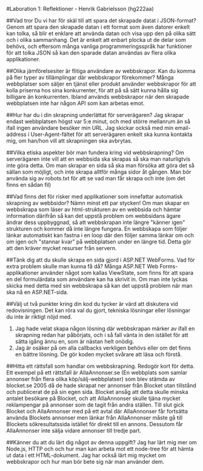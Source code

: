 #Laboration 1: Reflektioner - Henrik Gabrielsson (hg222aa)

##Vad tror Du vi har för skäl till att spara det skrapade datat i JSON-format?
Genom att spara den skrapade datan i ett format som även datorer enkelt kan tolka, så blir et enklare att använda datan och visa upp den på olika sätt och i olika sammanhang. Det är enkelt att enbart plocka ut de delar som behövs, och eftersom många vanliga programmeringsspråk har funktioner för att tolka JSON så kan den sparade datan användas av flera olika applikationer.

##Olika jämförelsesiter är flitiga användare av webbskrapor. Kan du komma på fler typer av tillämplingar där webbskrapor förekommer?
Många webbplatser som säljer en tjänst eller produkt använder webbskrapor för att kolla priserna hos sina konkurrenter, för att på så sätt kunna hålla sig billigare än konkurrenten. Ibland används webbskrapor när den skrapade webbplatsen inte har någon API som kan arbetas emot.

##Hur har du i din skrapning underlättat för serverägaren?
Jag skrapar endast webbplatsen högst var 5:e minut, och med större mellanrum än så ifall ingen användare besöker min URL. Jag skickar också med min email-address i User-Agent-fältet för att serverägaren enkelt ska kunna kontakta mig, om han/hon vill att skrapningen ska avbrytas. 

##Vilka etiska aspekter bör man fundera kring vid webbskrapning?
Om serverägaren inte vill att en webbsida ska skrapas så ska man naturligtvis inte göra detta. Om man skrapar en sida så ska man försöka att göra det så sällan som möjligt, och inte skrapa alltför många sidor åt gången. Man bör använda sig av robots.txt för att se vad man får skrapa och inte (om det finns en sådan fil)

##Vad finns det för risker med applikationer som innefattar automatisk skrapning av webbsidor? Nämn minst ett par stycken!
Om man skapar en webbskrapa som läser av html-strukturen av en webbsida och hämtar information därifrån så kan det uppstå problem om webbsidans ägare ändrar dess uppbyggnad, så att webbskrapan inte längre "känner igen" strukturen och kommer då inte längre fungera. En webbskapa som följer länkar automatiskt kan fastna i en loop där den följer samma länkar om och om igen och "stannar kvar" på webbplatsen under en längre tid. Detta gör att den kräver mycket resurser från servern.  

##Tänk dig att du skulle skrapa en sida gjord i ASP.NET WebForms. Vad för extra problem skulle man kunna få då?
Många ASP.NET Web Forms-applikationer använder något som kallas ViewState, som finns för att spara en del formulärdata som användare kan ha skrivit in. Om man inte lyckas skicka med detta med sin webbskrapa så kan det uppstå problem när man ska nå en ASP.NET-sida.

##Välj ut två punkter kring din kod du tycker är värd att diskutera vid redovisningen. Det kan röra val du gjort, tekniska lösningar eller lösningar du inte är riktigt nöjd med.
1. Jag hade velat skapa någon lösning där webbskrapan märker av ifall en skrapning redan har påbörjats, och i så fall vänta in den istället för att sätta igång ännu en, som är nästan helt onödig. 
2. Jag är osäker på om alla callbacks verkligen behövs eller om det finns en bättre lösning. De gör koden mycket svårare att läsa och förstå.

##Hitta ett rättsfall som handlar om webbskrapning. Redogör kort för detta.
Ett exempel på ett rättsfall är AllaAnnonser.se (En webbplats som samlar annonser från flera olika köp/sälj-webbplatser) som blev stämda av blocket.se 2005 då de hade skrapat ner annonser från Blocket utan tillstånd och publicerat de på sin egen sida. Blocket ansåg att detta skulle minska
antalet besökare på Blocket, och att AllaAnnonser skulle tjäna mycket reklampengar på annonser som de tagit från andra ställen. Till slut gick Blocket och AllaAnnonser med på ett avtal där AllaAnnonser får fortsätta använda Blockets annonser men länkar från AllaAnnonser måste gå till Blockets
sökresultatssida istället för direkt till en annons. Dessutom får AllaAnnonser inte sälja vidare annonser till tredje part.

##Känner du att du lärt dig något av denna uppgift?
Jag har lärt mig mer om Node.js, HTTP och och hur man kan arbeta mot ett node-tree för att hämta ut data i ett HTML-dokument. Jag har också lärt mig mycket om webbskrapor och hur man bör bete sig när man använder dem.


